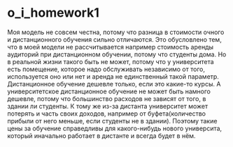 # o_i_homework1
Моя модель не совсем честна, потому что разница в стоимости очного и дистанционного обучения сильно отличаются.
Это обусловлено тем, что в моей модели не рассчитывается например стоимость аренды аудиторий при дистанционном обучении, потому что студенты дома.
Но в реальной жизни такого быть не может, потому что у университета есть помещение, которое надо обслуживать независимо от того, используется оно или нет и аренда не единственный такой параметр.
Дистанционное обучение дешевле только, если это какие-то курсы. А университетское дистанционное обучение не может быть намного дешевле, потому что большинство расходов не зависят от того, в здании ли студенты.
К тому же из-за дистанта университет может потерять и часть своих доходов, например от буфета(количество прибыли от него меньше, если студенты не в здании).
Поэтому такие цены за обучение справедливы для какого-нибудь нового университа, который иначально работает в дистанте и всегда будет в нём.
